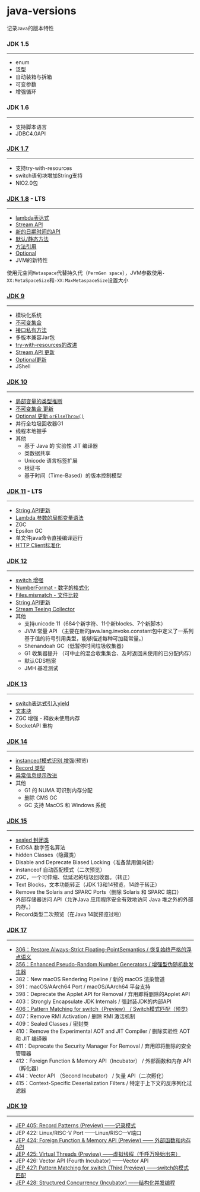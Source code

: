 # java-versions

记录`Java`的版本特性


### **JDK 1.5** 

---

- enum
- 泛型
- 自动装箱与拆箱
- 可变参数
- 增强循环

### JDK 1.6

---

- 支持脚本语言
- JDBC4.0API

### [JDK 1.7](java-7/) 

---

- 支持try-with-resources
- switch语句块增加String支持
- NIO2.0包

### [**JDK 1.8**](java-8/) - LTS

---

- [lambda表达式](java-8/src/main/java/com/diyishuai/java8/lambda/LambdaTest.java)
- [Stream API](java-8/src/main/java/com/diyishuai/java8/stream/StreamAPI.java)
- [新的日期时间的API](java-8/src/main/java/com/diyishuai/java8/LocalDateAndTimeAndDateTime.java)
- [默认/静态方法](java-8/src/main/java/com/diyishuai/java8/newinterface)
- [方法引用](java-8/src/main/java/com/diyishuai/java8/function/FunctionReference.java)
- [Optional](java-8/src/main/java/com/diyishuai/java8/optional/OptionalDemo.java)
- JVM的新特性

使用元空间`Metaspace`代替持久代（`PermGen space`），JVM参数使用`-XX:MetaSpaceSize`和`-XX:MaxMetaspaceSize`设置大小

### [JDK 9](java-9/) 

---

- 模块化系统
- [不可变集合](java-9/src/main/java/com/di1shuai/java9/collection/UnmodifiableCollection.java)
- [接口私有方法](java-9/src/main/java/com/di1shuai/java9/interfece/PrivateInterface.java)
- 多版本兼容Jar包
- [try-with-resources的改进](java-9/src/main/java/com/di1shuai/java9/try_with_resources/TryWithResources.java)
- [Stream API 更新](java-9/src/main/java/com/di1shuai/java9/stream/StreamAPI.java)
- [Optional更新](java-9/src/main/java/com/di1shuai/java9/optional/OptionalDemo.java)
- JShell

### [JDK 10](java-10/)

---

- [局部变量的类型推断](java-10/src/main/java/com/di1shuai/java10/variable/VariableDemo.java)
- [不可变集合 更新](java-10/src/main/java/com/di1shuai/java10/collection/UnmodifiableCollectionDemo.java)
- [Optional 更新 `orElseThrow()`](java-10/src/main/java/com/di1shuai/java10/optional/OptionalDemo.java)
- 并行全垃圾回收器G1
- 线程本地握手 
- 其他
    - 基于 Java 的 实验性 JIT 编译器
    - 类数据共享
    - Unicode 语言标签扩展
    - 根证书
    - 基于时间（Time-Based）的版本控制模型


### [**JDK 11**](java-11/) - LTS 

---

- [String API更新](java-11/src/main/java/com/di1shuai/java11/string/StringDemo.java)
- [Lambda 参数的局部变量语法](java-11/src/main/java/com/di1shuai/java11/lambada/VariableDemo.java)
- ZGC
- Epsilon GC
- 单文件java命令直接编译运行
- [HTTP Client标准化](java-11/src/main/java/com/di1shuai/java11/http/HTTPClientDemo.java)

### [JDK 12](java-12/)

---

- [switch 增强](java-12/src/main/java/com/di1shuai/java12/switchdemo/SwitchDemo.java)
- [NumberFormat - 数字的格式化](java-12/src/main/java/com/di1shuai/java12/number/NumberFormatDemo.java)
- [Files.mismatch - 文件比较](java-12/src/main/java/com/di1shuai/java12/files/FilesDemo.java)
- [String API更新](java-12/src/main/java/com/di1shuai/java12/string/StringDemo.java)
- [Stream Teeing Collector](java-12/src/main/java/com/di1shuai/java12/stream/TeeingDemo.java)
- 其他
  - 支持unicode 11（684个新字符、11个新blocks、7个新脚本）
  - JVM 常量 API （主要在新的java.lang.invoke.constant包中定义了一系列基于值的符号引用类型，能够描述每种可加载常量。）
  - Shenandoah GC（低暂停时间垃圾收集器）
  - G1 收集器提升 （可中止的混合收集集合、及时返回未使用的已分配内存）
  - 默认CDS档案
  - JMH 基准测试

### [JDK 13](java-13)

---

- [switch表达式引入yield](java-13/src/main/java/com/di1shuai/java13/switchdemo/SwitchDemo.java)
- [文本块](java-13/src/main/java/com/di1shuai/java13/string/StringBlockDemo.java)
- ZGC 增强 - 释放未使用内存
- SocketAPI 重构

### [JDK 14](java-14)

---

- [instanceof模式识别 增强](java-14/src/main/java/com/di1shuai/java14/instance/InstanceOfDemo.java)(预览)
- [Record 类型](java-14/src/main/java/com/di1shuai/java14/record/RecordDemo.java)
- [异常信息提示改进](java-14/src/main/java/com/di1shuai/java14/nullexception/NullPointerExceptionDemo.java)
- 其他 
  - G1 的 NUMA 可识别内存分配
  - 删除 CMS GC
  - GC 支持 MacOS 和 Windows 系统
  
### [JDK 15](java-15)

---

- [sealed 封闭类](java-15/src/main/java/com/di1shuai/java15/sealed/SealedDemo.java)
- EdDSA 数字签名算法
- hidden Classes（隐藏类）
- Disable and Deprecate Biased Locking（准备禁用偏向锁）
- instanceof 自动匹配模式（二次预览）
- ZGC，一个可伸缩、低延迟的垃圾回收器。（转正）
- Text Blocks，文本功能转正（JDK 13和14预览，14终于转正）
- Remove the Solaris and SPARC Ports（删除 Solaris 和 SPARC 端口）
- 外部存储器访问 API（允许Java 应用程序安全有效地访问 Java 堆之外的外部内存。）
- Record类型二次预览（在Java 14就预览过啦）


### [JDK 17](java-17)

---

- [306：Restore Always-Strict Floating-PointSemantics / 恢复始终严格的浮点语义](java-17/src/main/java/com/di1shuai/java17/strictfpcase/StrictfpCase.java)
- [356：Enhanced Pseudo-Random Number Generators / 增强型伪随机数发生器](java-17/src/main/java/com/di1shuai/java17/random/RandomCase.java)
- 382：New macOS Rendering Pipeline / 新的 macOS 渲染管道
- 391：macOS/AArch64 Port / macOS/AArch64 平台支持
- 398：Deprecate the Applet API for Removal / 弃用即将删除的Applet API
- 403：Strongly Encapsulate JDK Internals / 强封装JDK的内部API
- [406：Pattern Matching for switch（Preview） / Switch模式匹配（预览)](java-17/src/main/java/com/di1shuai/java17/instanceofcase/InstanceOfCase.java)
- 407：Remove RMI Activation / 删除 RMI 激活机制
- 409：Sealed Classes / 密封类
- 410：Remove the Experimental AOT and JIT Compiler / 删除实验性 AOT 和 JIT 编译器
- 411：Deprecate the Security Manager For Removal / 弃用即将删除的安全管理器
- 412：Foreign Function & Memory API（Incubator） / 外部函数和内存 API（孵化器）
- 414：Vector API （Second Incubator） / 矢量 API（二次孵化）
- 415：Context-Specific Deserialization Filters / 特定于上下文的反序列化过滤器


### [JDK 19](java-19)

---

- [JEP 405: Record Patterns (Preview) ——记录模式](java-19/src/main/java/com/di1shuai/java19/recordcase/Point.java)
- JEP 422: Linux/RISC-V Port ——Linux/RISC—V端口
- [JEP 424: Foreign Function & Memory API (Preview) —— 外部函数和内存API](java-19/src/main/java/com/di1shuai/java19/memorycase/Jep424Demo.java)
- [JEP 425: Virtual Threads (Preview) ——虚拟线程（千呼万唤始出来）](java-19/src/main/java/com/di1shuai/java19/virthread/Jep425Demo.java)
- JEP 426: Vector API (Fourth Incubator) ——Vector API
- [JEP 427: Pattern Matching for switch (Third Preview) ——switch的模式匹配](java-19/src/main/java/com/di1shuai/java19/switchcase/SwitchCase.java)
- [JEP 428: Structured Concurrency (Incubator) ——结构化并发编程](java-19/src/main/java/com/di1shuai/java19/structured/Jep428Demo.java)
